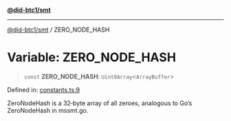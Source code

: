 [**@did-btc1/smt**](../README.md)

***

[@did-btc1/smt](../globals.md) / ZERO\_NODE\_HASH

# Variable: ZERO\_NODE\_HASH

> `const` **ZERO\_NODE\_HASH**: `Uint8Array`\<`ArrayBuffer`\>

Defined in: [constants.ts:9](https://github.com/dcdpr/did-btc1-js/blob/751aedd75738c26882a2149e644ae32b9e424707/packages/smt/src/constants.ts#L9)

ZeroNodeHash is a 32‑byte array of all zeroes,
analogous to Go’s ZeroNodeHash in mssmt.go.
